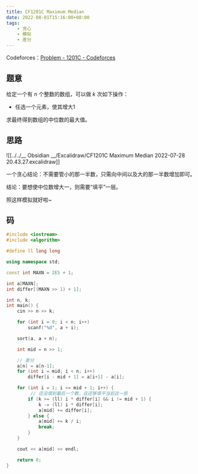 ```yaml
---
title: CF1201C Maximum Median
date: 2022-08-01T15:16:00+08:00
tags:
    - 贪心
    - 模拟
    - 差分
---
```


Codeforces：[Problem - 1201C - Codeforces](https://codeforces.com/problemset/problem/1201/C)

## 题意

给定一个有 $n$ 个整数的数组，可以做 $k$ 次如下操作：

- 任选一个元素，使其增大1

求最终得到数组的中位数的最大值。

## 思路

![[../../__ Obsidian __/Excalidraw/CF1201C Maximum Median 2022-07-28 20.43.27.excalidraw]]

一个贪心结论：不需要管小的那一半数，只需向中间以及大的那一半数增加即可。

结论：要想使中位数增大一，则需要“填平”一层。

照这样模拟就好啦~

## 码

```cpp
#include <iostream>
#include <algorithm>

#define ll long long

using namespace std;

const int MAXN = 2E5 + 1;

int a[MAXN];
int differ[(MAXN >> 1) + 1];

int n, k;
int main() {
    cin >> n >> k;

    for (int i = 0; i < n; i++)
        scanf("%d", a + i);

    sort(a, a + n);

	int mid = n >> 1;

	// 差分
    a[n] = a[n-1];
    for (int i = mid; i < n; i++)
        differ[i - mid + 1] = a[i+1] - a[i];

    for (int i = 1; i <= mid + 1; i++) {
	     // 还没填到最后一个数，且还够填平当前这一层
        if (k >= (ll) i * differ[i] && i != mid + 1) {
            k -= (ll) i * differ[i];
            a[mid] += differ[i];
        } else {
            a[mid] += k / i;
            break;
        }
    }

    cout << a[mid] << endl;

    return 0;
}

```